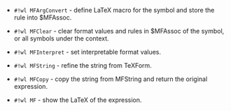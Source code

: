 <!-- MFArgConvert.wl -->

* `#!wl MFArgConvert` - define LaTeX macro for the symbol and store the rule into $MFAssoc.


<!-- MFClear.wl -->

* `#!wl MFClear` - clear format values and rules in $MFAssoc of the symbol, or all symbols under the context.


<!-- MFInterpret.wl -->

* `#!wl MFInterpret` - set interpretable format values.


<!-- MFString.wl -->

* `#!wl MFString` - refine the string from TeXForm.

* `#!wl MFCopy` - copy the string from MFString and return the original expression.


<!-- MF.wl -->

* `#!wl MF` - show the LaTeX of the expression.